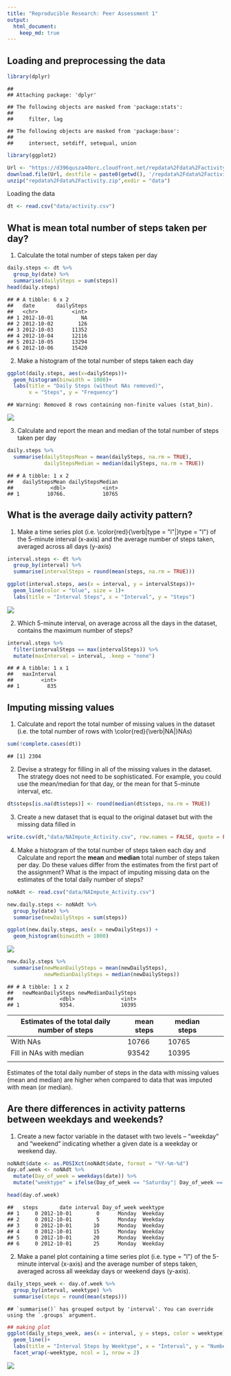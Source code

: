 ```yaml
---
title: "Reproducible Research: Peer Assessment 1"
output: 
  html_document:
    keep_md: true
---
```






## Loading and preprocessing the data

```r
library(dplyr)
```

```
## 
## Attaching package: 'dplyr'
```

```
## The following objects are masked from 'package:stats':
## 
##     filter, lag
```

```
## The following objects are masked from 'package:base':
## 
##     intersect, setdiff, setequal, union
```

```r
library(ggplot2)
```


```r
Url <- "https://d396qusza40orc.cloudfront.net/repdata%2Fdata%2Factivity.zip"
download.file(Url, destfile = paste0(getwd(), '/repdata%2Fdata%2Factivity.zip'))
unzip("repdata%2Fdata%2Factivity.zip",exdir = "data")
```

Loading the data

```r
dt <- read.csv("data/activity.csv")
```


## What is mean total number of steps taken per day?

1. Calculate the total number of steps taken per day

```r
daily.steps <- dt %>% 
  group_by(date) %>% 
  summarise(dailySteps = sum(steps))
head(daily.steps)
```

```
## # A tibble: 6 x 2
##   date       dailySteps
##   <chr>           <int>
## 1 2012-10-01         NA
## 2 2012-10-02        126
## 3 2012-10-03      11352
## 4 2012-10-04      12116
## 5 2012-10-05      13294
## 6 2012-10-06      15420
```

2. Make a histogram of the total number of steps taken each day

```r
ggplot(daily.steps, aes(x=dailySteps))+
  geom_histogram(binwidth = 1000)+
  labs(title = "Daily Steps (without NAs removed)",
       x = "Steps", y = "Frequency")
```

```
## Warning: Removed 8 rows containing non-finite values (stat_bin).
```

![](PA1_template_files/figure-html/daily_step_with_NAs-1.png)<!-- -->

3. Calculate and report the mean and median of the total number of steps taken per day

```r
daily.steps %>% 
  summarise(dailyStepsMean = mean(dailySteps, na.rm = TRUE),
            dailyStepsMedian = median(dailySteps, na.rm = TRUE))
```

```
## # A tibble: 1 x 2
##   dailyStepsMean dailyStepsMedian
##            <dbl>            <int>
## 1         10766.            10765
```


## What is the average daily activity pattern?

1. Make a time series plot (i.e. \color{red}{\verb|type = "l"|}type = "l") of the 5-minute interval (x-axis) and the average number of steps taken, averaged across all days (y-axis)

```r
interval.steps <- dt %>% 
  group_by(interval) %>% 
  summarise(intervalSteps = round(mean(steps, na.rm = TRUE)))

ggplot(interval.steps, aes(x = interval, y = intervalSteps))+
  geom_line(color = "blue", size = 1)+
  labs(title = "Interval Steps", x = "Interval", y = "Steps")
```

![](PA1_template_files/figure-html/activity_pattern-1.png)<!-- -->

2. Which 5-minute interval, on average across all the days in the dataset, contains the maximum number of steps?

```r
interval.steps %>% 
  filter(intervalSteps == max(intervalSteps)) %>% 
  mutate(maxInterval = interval, .keep = "none")
```

```
## # A tibble: 1 x 1
##   maxInterval
##         <int>
## 1         835
```


## Imputing missing values

1. Calculate and report the total number of missing values in the dataset (i.e. the total number of rows with \color{red}{\verb|NA|}NAs)

```r
sum(!complete.cases(dt))
```

```
## [1] 2304
```

2. Devise a strategy for filling in all of the missing values in the dataset. The strategy does not need to be sophisticated. For example, you could use the mean/median for that day, or the mean for that 5-minute interval, etc.


```r
dt$steps[is.na(dt$steps)] <- round(median(dt$steps, na.rm = TRUE))
```

3. Create a new dataset that is equal to the original dataset but with the missing data filled in

```r
write.csv(dt,"data/NAImpute_Activity.csv", row.names = FALSE, quote = FALSE)
```

4. Make a histogram of the total number of steps taken each day and Calculate and report the **mean** and **median** total number of steps taken per day. Do these values differ from the estimates from the first part of the assignment? What is the impact of imputing missing data on the estimates of the total daily number of steps?

```r
noNAdt <- read.csv("data/NAImpute_Activity.csv")

new.daily.steps <- noNAdt %>% 
  group_by(date) %>% 
  summarise(newDailySteps = sum(steps))

ggplot(new.daily.steps, aes(x = newDailySteps)) +
  geom_histogram(binwidth = 1000)
```

![](PA1_template_files/figure-html/daily_step_without_NAs-1.png)<!-- -->

```r
new.daily.steps %>% 
  summarise(newMeanDailySteps = mean(newDailySteps),
            newMedianDailySteps = median(newDailySteps))
```

```
## # A tibble: 1 x 2
##   newMeanDailySteps newMedianDailySteps
##               <dbl>               <int>
## 1             9354.               10395
```

|   Estimates of the total daily number of steps| mean steps | median steps |   |   |
|---|---|---|---|---|
| With NAs| 10766 | 10765 |   |   |
| Fill in NAs with median | 93542| 10395 |   |   |
|   |   |   |   |   |

Estimates of the total daily number of steps in the data with missing values (mean and median) are higher when compared to 
data that was imputed with mean (or median).


## Are there differences in activity patterns between weekdays and weekends?

1.  Create a new factor variable in the dataset with two levels – “weekday” and “weekend” indicating whether a given date is a weekday or weekend day.

```r
noNAdt$date <- as.POSIXct(noNAdt$date, format = "%Y-%m-%d")
day.of.week <- noNAdt %>% 
  mutate(Day_of_week = weekdays(date)) %>% 
  mutate("weektype" = ifelse(Day_of_week == "Saturday"| Day_of_week == "Sunday","Weekend", "Weekday"))

head(day.of.week)
```

```
##   steps       date interval Day_of_week weektype
## 1     0 2012-10-01        0      Monday  Weekday
## 2     0 2012-10-01        5      Monday  Weekday
## 3     0 2012-10-01       10      Monday  Weekday
## 4     0 2012-10-01       15      Monday  Weekday
## 5     0 2012-10-01       20      Monday  Weekday
## 6     0 2012-10-01       25      Monday  Weekday
```

2. Make a panel plot containing a time series plot (i.e. type = "l") of the 5-minute interval (x-axis) and the average number of steps taken, averaged across all weekday days or weekend days (y-axis). 

```r
daily_steps_week <- day.of.week %>% 
  group_by(interval, weektype) %>% 
  summarise(steps = round(mean(steps)))
```

```
## `summarise()` has grouped output by 'interval'. You can override using the `.groups` argument.
```

```r
## making plot
ggplot(daily_steps_week, aes(x = interval, y = steps, color = weektype))+
  geom_line()+
  labs(title = "Interval Steps by Weektype", x = "Interval", y = "Number of Steps")+
  facet_wrap(~weektype, ncol = 1, nrow = 2)
```

![](PA1_template_files/figure-html/activity_pattern_by_weektype-1.png)<!-- -->

